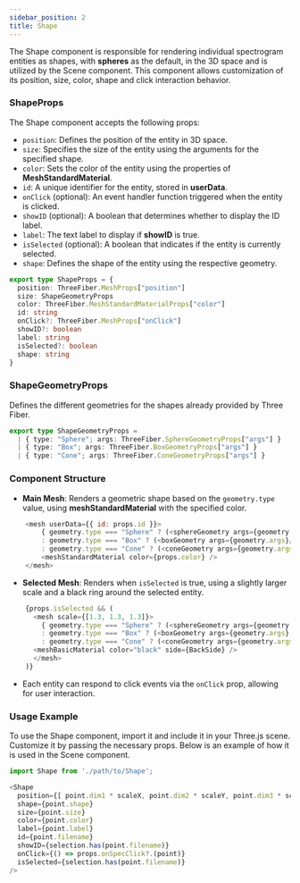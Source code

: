```yaml
---
sidebar_position: 2
title: Shape
---
```


The Shape component is responsible for rendering individual spectrogram entities as shapes, with **spheres** as the default, in the 3D space and is utilized by the Scene component. This component allows customization of its position, size, color, shape and click interaction behavior.

### ShapeProps
The Shape component accepts the following props:

- `position`: Defines the position of the entity in 3D space.
- `size`: Specifies the size of the entity using the arguments for the specified shape.
- `color`: Sets the color of the entity using the properties of **MeshStandardMaterial**.
- `id`: A unique identifier for the entity, stored in **userData**.
- `onClick` (optional): An event handler function triggered when the entity is clicked.
- `showID` (optional): A boolean that determines whether to display the ID label.
- `label`: The text label to display if **showID** is true.
- `isSelected` (optional): A boolean that indicates if the entity is currently selected.
- `shape`: Defines the shape of the entity using the respective geometry.

```typescript
export type ShapeProps = {
  position: ThreeFiber.MeshProps["position"]
  size: ShapeGeometryProps
  color: ThreeFiber.MeshStandardMaterialProps["color"]
  id: string
  onClick?: ThreeFiber.MeshProps["onClick"]
  showID?: boolean
  label: string
  isSelected?: boolean
  shape: string
}
```

### ShapeGeometryProps
Defines the different geometries for the shapes already provided by Three Fiber.

```typescript
export type ShapeGeometryProps =
  | { type: "Sphere"; args: ThreeFiber.SphereGeometryProps["args"] }
  | { type: "Box"; args: ThreeFiber.BoxGeometryProps["args"] }
  | { type: "Cone"; args: ThreeFiber.ConeGeometryProps["args"] }
```

### Component Structure
* **Main Mesh**: Renders a geometric shape based on the `geometry.type` value, using **meshStandardMaterial** with the specified color.
```javascript
    <mesh userData={{ id: props.id }}>
        { geometry.type === "Sphere" ? (<sphereGeometry args={geometry.args}/>) 
        : geometry.type === "Box" ? (<boxGeometry args={geometry.args}/> ) 
        : geometry.type === "Cone" ? (<coneGeometry args={geometry.args}/>) : null }
        <meshStandardMaterial color={props.color} />
    </mesh>
```
* **Selected Mesh**: Renders when `isSelected` is true, using a slightly larger scale and a black ring around the selected entity.
```javascript
    {props.isSelected && ( 
      <mesh scale={[1.3, 1.3, 1.3]}>
        { geometry.type === "Sphere" ? (<sphereGeometry args={geometry.args} />) 
        : geometry.type === "Box" ? (<boxGeometry args={geometry.args} />) 
        : geometry.type === "Cone" ? (<coneGeometry args={geometry.args} />) : null }
      <meshBasicMaterial color="black" side={BackSide} />
      </mesh>
    )}
```
* Each entity can respond to click events via the `onClick` prop, allowing for user interaction.


### Usage Example

To use the Shape component, import it and include it in your Three.js scene. Customize it by passing the necessary props.
Below is an example of how it is used in the Scene component.

```javascript
import Shape from './path/to/Shape';

<Shape
  position={[ point.dim1 * scaleX, point.dim2 * scaleY, point.dim3 * scaleZ]}
  shape={point.shape}
  size={point.size}
  color={point.color}
  label={point.label}
  id={point.filename}
  showID={selection.has(point.filename)}
  onClick={() => props.onSpecClick?.(point)}
  isSelected={selection.has(point.filename)}
/>
```
